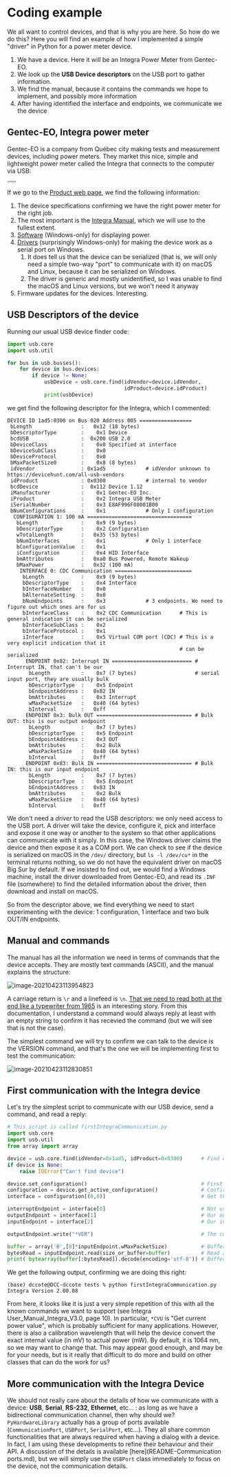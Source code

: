 # Coding example

We all want to control devices, and that is why you are here. So how do we do this? Here you will find an example of how I implemented a simple "driver" in Python for a power meter device.

1. We have a device.  Here it will be an Integra Power Meter from Gentec-EO.
2. We look up the **USB Device descriptors** on the USB port to gather information.
3. We find the manual, because it contains the commands we hope to implement, and possibly more information
4. After having identified the interface and endpoints, we communicate we the device



## Gentec-EO, Integra power meter

Gentec-EO is a company from Québec city making tests and measurement devices, including power meters. They market this nice, simple and lightweight power meter called the Integra that connects to the computer via USB:

<img src="README.assets/integra.png" alt="integra" style="zoom:33%;" />

If we go to the [Product web page](https://www.gentec-eo.com/products/up19k-15s-h5-d0), we find the following information:

1. The device specifications confirming we have the right power meter for the right job.
2. The most important is the [Integra Manual](https://downloads.gentec-eo.com/prod/48fcf131/203008-Manual-Integra-V3.3.pdf), which we will use to the fullest extent.
3. [Software](https://downloads.gentec-eo.com/prod/694fceed/PC-Gentec-EO-V2.01.12.exe) (Windows-only) for displaying power.
4. [Drivers](https://downloads.gentec-eo.com/prod/15d21605/Gentec-EO-Drivers-V2.00.00.exe) (surprisingly Windows-only) for making the device work as a serial port on Windows.
   1. It does tell us that the device can be serialized (that is, we will only need a simple two-way "port" to communicate with it) on macOS and Linux, because it can be serialized on Windows.
   2. The driver is generic and mostly unidentified, so I was unable to find the macOS and Linux versions, but we won't need it anyway
5. Firmware updates for the devices.  Interesting.

## USB Descriptors of the device

Running our usual USB device finder code:

```python
import usb.core
import usb.util

for bus in usb.busses():
    for device in bus.devices:
        if device != None:
            usbDevice = usb.core.find(idVendor=device.idVendor, 
                                      idProduct=device.idProduct)
            print(usbDevice)

```

we get find the following descriptor for the Integra, which I commented:

```shell
DEVICE ID 1ad5:0300 on Bus 020 Address 005 =================
 bLength                :   0x12 (18 bytes)
 bDescriptorType        :    0x1 Device
 bcdUSB                 :  0x200 USB 2.0
 bDeviceClass           :    0x0 Specified at interface
 bDeviceSubClass        :    0x0
 bDeviceProtocol        :    0x0
 bMaxPacketSize0        :    0x8 (8 bytes)
 idVendor               : 0x1ad5             # idVendor unknown to https://devicehunt.com/all-usb-vendors
 idProduct              : 0x0300             # internal to vendor
 bcdDevice              :  0x112 Device 1.12
 iManufacturer          :    0x1 Gentec-EO Inc.            
 iProduct               :    0x2 Integra USB Meter
 iSerialNumber          :    0x3 E8AF996F08001B00
 bNumConfigurations     :    0x1             # Only 1 configuration
  CONFIGURATION 1: 100 mA ==================================
   bLength              :    0x9 (9 bytes)
   bDescriptorType      :    0x2 Configuration
   wTotalLength         :   0x35 (53 bytes)
   bNumInterfaces       :    0x1             # Only 1 interface
   bConfigurationValue  :    0x1
   iConfiguration       :    0x4 HID Interface
   bmAttributes         :   0xa0 Bus Powered, Remote Wakeup
   bMaxPower            :   0x32 (100 mA)
    INTERFACE 0: CDC Communication =========================
     bLength            :    0x9 (9 bytes)
     bDescriptorType    :    0x4 Interface
     bInterfaceNumber   :    0x0
     bAlternateSetting  :    0x0
     bNumEndpoints      :    0x3             # 3 endpoints. We need to figure out which ones are for us
     bInterfaceClass    :    0x2 CDC Communication      # This is general indication it can be serialized
     bInterfaceSubClass :    0x2
     bInterfaceProtocol :    0x1
     iInterface         :    0x5 Virtual COM port (CDC) # This is a very explicit indication that it 
                                                        # can be serialized
      ENDPOINT 0x82: Interrupt IN ========================== # Interrupt IN, that can't be our 
       bLength          :    0x7 (7 bytes)                   # serial input port, they are usually bulk
       bDescriptorType  :    0x5 Endpoint
       bEndpointAddress :   0x82 IN
       bmAttributes     :    0x3 Interrupt
       wMaxPacketSize   :   0x40 (64 bytes)
       bInterval        :   0xff
      ENDPOINT 0x3: Bulk OUT =============================== # Bulk OUT: this is our output endpoint
       bLength          :    0x7 (7 bytes)
       bDescriptorType  :    0x5 Endpoint
       bEndpointAddress :    0x3 OUT
       bmAttributes     :    0x2 Bulk
       wMaxPacketSize   :   0x40 (64 bytes)
       bInterval        :   0xff
      ENDPOINT 0x83: Bulk IN =============================== # Bulk IN: this is our input endpoint
       bLength          :    0x7 (7 bytes)
       bDescriptorType  :    0x5 Endpoint
       bEndpointAddress :   0x83 IN
       bmAttributes     :    0x2 Bulk
       wMaxPacketSize   :   0x40 (64 bytes)
       bInterval        :   0xff

```

We don't need a *driver* to read the USB descriptors: we only need access to the USB port. A driver will take the device, configure it, pick and interface and expose it one way or another to the system so that other applications can communicate with it simply.  In this case, the Windows driver claims the device and then expose it as a COM port. We can check to see if the device is serialized on macOS in the `/dev/` directory, but `ls -l /dev/cu*` in the terminal returns nothing, so we do not have the equivalent driver on macOS Big Sur by default. If we insisted to find out, we would find a Windows machine, install the driver downloaded from Gentec-EO, and read its `.INF` file (somewhere) to find the detailed information about the driver, then download and install on macOS.

So from the descriptor above, we find everything we need to start experimenting with the device: 1 configuration, 1 interface and two bulk OUT/IN endpoints.

## Manual and commands

The manual has all the information we need in terms of commands that the device accepts.  They are mostly text commands (ASCII), and the manual explains the structure:

![image-20210423113954823](README.assets/image-20210423113954823.png)

A carriage return is `\r` and a linefeed is `\n`.  [That we need to read both at the end like a typewriter from 1965](https://www.hanselman.com/blog/carriage-returns-and-line-feeds-will-ultimately-bite-you-some-git-tips) is an interesting story. From this documentation, I understand a command would always reply at least with an empty string to confirm it has recevied the command (but we will see that is not the case).

  The simplest command we will try to confirm we can talk to the device is the VERSION command, and that's the one we will be implementing first to test the communication:

![image-20210423112830851](README.assets/image-20210423112830851.png)

## First communication with the Integra device

Let's try the simplest script to communicate with our USB device, send a command, and read a reply:

```python
# This script is called firstIntegraCommunication.py
import usb.core
import usb.util
from array import array 

device = usb.core.find(idVendor=0x1ad5, idProduct=0x0300)      # Find our device
if device is None:
    raise IOError("Can't find device")

device.set_configuration()                                     # First (and only) configuration
configuration = device.get_active_configuration()              # Confirm configuration
interface = configuration[(0,0)]                               # Get the first interface, no alternate

interruptEndpoint = interface[0]                               # Not useful
outputEndpoint = interface[1]                                  # Our output bulk OUT
inputEndpoint = interface[2]                                   # Our input bulk IN

outputEndpoint.write("*VER")                                   # The command, no '\r' or '\n'

buffer = array('B',[0]*inputEndpoint.wMaxPacketSize)           # Buffer with maximum size
bytesRead = inputEndpoint.read(size_or_buffer=buffer)          # Read and get number of bytes read
print( bytearray(buffer[:bytesRead]).decode(encoding='utf-8')) # Buffer is not resized, we do it ourselves
```

We get the following output, confirming we are doing this right:

```shell
(base) dccote@DCC-dccote tests % python firstIntegraCommunication.py
Integra Version 2.00.08
```

From here, it looks like it is just a very simple repetition of this with all the known commands we want to support (see Integra User_Manual_Integra_V3.0, page 10). In particular, `*CVU` is "Get current power value", which is probably sufficient for many applications. However, there is also a calibration wavelength that will help the device convert the exact internal value (in mV) to actual power (mW). By default, it is 1064 nm, so we may want to change that. This may appear good enough, and may be for your needs, but is it really that difficult to do more and build on other classes that can do the work for us?

## More communication with the Integra Device

We should not really care about the details of how we communicate with a device: **USB**, **Serial**, **RS-232**, **Ethernet**, etc... : as long as we have a bidirectional communication channel, then why should we? `PyHardwareLibrary` actually has a group of ports available (`CommunicationPort`, `USBPort`, `SerialPort`, etc...). They all share common functionalities that are always required when having a dialog with a device. In fact, I am using these developments to refine their behaviour and their API. A discussion of the details is available [here](README-Communication ports.md), but we will simply use the `USBPort` class immediately to focus on the device, not the communication details.



